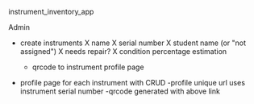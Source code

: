 instrument_inventory_app

Admin


- create instruments
  X name
  X serial number
  X student name (or "not assigned")
  X needs repair?
  X condition percentage estimation
  - qrcode to instrument profile page

- profile page for each instrument with CRUD
    -profile unique url uses instrument serial number
    -qrcode generated with above link
